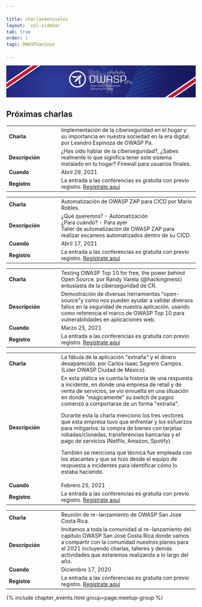 ```yaml
---

title: charlasmensuales
layout:  col-sidebar
tab: true
order: 1
tags: OWASPSanJose

---
```


<img src="assets/images/owasp_top.jpeg" />

## Próximas charlas

<table>
  <tbody>
    <tr>
      <td WIDTH="125"><b>Charla</b> </td>
      <td> Implementación de la ciberseguridad en el hogar y su importancia en nuestra sociedad en la era digital. por Leandro Espinoza de OWASP Pa.</td>
    </tr>
    <tr>
      <td><b>Descripción</b> </td>
      <td> ¿Has oído hablar de la ciberseguridad?, ¿Sabes realmente lo que significa tener este sistema instalado en tu hogar? Firewall para usuarios finales.</td>
    </tr>
    <tr>
      <td><b>Cuando</b> </td>
      <td>Abril 29, 2021</td>
    </tr>
    <tr>
      <td><b>Registro</b></td>
      <td> La entrada a las conferencias es gratuita con previo registro. <a rel="nofollow" class="external text" href="https://www.eventbrite.com/e/owasp-san-jose-costa-rica-charla-29-de-abril-de-2021-tickets-151002860621">Regístrate aquí</a></td>
    </tr>
  </tbody>
</table>

<table>
  <tbody>
    <tr>
      <td WIDTH="125"><b>Charla</b> </td>
      <td>Automatización de OWASP ZAP para CICD por Mario Robles.</td>
    </tr>
    <tr>
      <td><b>Descripción</b> </td>
      <td>¿Qué queremos? - Automatización<br/>
¿Para cuándo? - Para ayer<br/>
Taller de automatización de OWASP ZAP para realizar escaneos automatizados dentro de su CICD.</td>
    </tr>
    <tr>
      <td><b>Cuando</b> </td>
      <td>Abril 17, 2021</td>
    </tr>
    <tr>
      <td><b>Registro</b></td>
      <td> La entrada a las conferencias es gratuita con previo registro. <a rel="nofollow" class="external text" href="https://www.eventbrite.com/e/owasp-san-jose-costa-rica-taller-17-de-abril-de-2021-tickets-149727002495?aff=ebdsoporgprofile#">Regístrate aquí</a></td>
    </tr>
  </tbody>
</table>

<table>
  <tbody>
    <tr>
      <td WIDTH="125"><b>Charla</b> </td>
      <td> Testing OWASP Top 10 for free, the power behind Open Source. por Randy Varela (@hackingmess) entusiasta de la ciberseguridad de CR.</td>
    </tr>
    <tr>
      <td><b>Descripción</b> </td>
      <td>Demostración de diversas herramientas "open-source"y como nos pueden ayudar a validar diversos fallos en la seguridad de nuestra aplicación, usando como referencia el marco de OWASP Top 10 para vulnerabilidades en aplicaciones web.</td>
    </tr>
    <tr>
      <td><b>Cuando</b> </td>
      <td>Marzo 25, 2021</td>
    </tr>
    <tr>
      <td><b>Registro</b></td>
      <td> La entrada a las conferencias es gratuita con previo registro. <a rel="nofollow" class="external text" href="https://www.eventbrite.com/e/owasp-san-jose-costa-rica-reunion-25-de-marzo-de-2021-tickets-146598410793?aff=ebdsoporgprofile#">Regístrate aquí</a></td>
    </tr>
  </tbody>
</table>

<table>
  <tbody>
    <tr>
      <td WIDTH="125"><b>Charla</b> </td>
      <td>La fábula de la aplicación "extraña" y el dinero desaparecido. por Carlos Isaac Sagrero Campos. (Líder OWASP Ciudad de México).</td>
    </tr>
    <tr>
      <td><b>Descripción</b> </td>
      <td>En esta plática se cuenta la historia de una respuesta a incidente, en donde una empresa de retail y de venta de servicios, se vio envuelta en una situación en donde "mágicamente" su switch de pagos comenzó a comportarse de un forma "extraña".

Durante esta la charla menciono los tres vectores que esta empresa tuvo que enfrentar y los esfuerzos para mitigarlos: la compra de bienes con tarjetas robadas/clonadas, transferencias bancarias y el pago de servicios (Netflix, Amazon, Spotify).

También se menciona que técnica fue empleada con los atacantes y que se hizo desde el equipo de respuesta a incidentes para identificar cómo lo estaba haciendo.</td>
    </tr>
    <tr>
      <td><b>Cuando</b> </td>
      <td>Febrero 25, 2021</td>
    </tr>
    <tr>
      <td><b>Registro</b></td>
      <td> La entrada a las conferencias es gratuita con previo registro. <a rel="nofollow" class="external text" href="https://www.eventbrite.com/e/owasp-san-jose-costa-rica-reunion-25-de-febrero-2021-tickets-142183469585?aff=ebdsoporgprofile#">Regístrate aquí</a></td>
    </tr>
  </tbody>
</table>

<table>
  <tbody>
    <tr>
      <td WIDTH="125"><b>Charla</b> </td>
      <td>Reunión de re-lanzamiento de OWASP San Jose Costa Rica.</td>
    </tr>
    <tr>
      <td><b>Descripción</b> </td>
      <td>Invitamos a toda la comunidad al re-lanzamiento del capitulo OWASP San Jose Costa Rica donde vamos a compartir con la comunidad nuestros planes para el 2021 incluyendo charlas, talleres y dem&aacute;s actividades que estaremos realizando a lo largo del año.</td>
    </tr>
    <tr>
      <td><b>Cuando</b> </td>
      <td>Diciembre 17, 2020</td>
    </tr>
    <tr>
      <td><b>Registro</b></td>
      <td> La entrada a las conferencias es gratuita con previo registro. <a rel="nofollow" class="external text" href="https://www.eventbrite.com/e/owasp-costa-rica-reunion-17-de-dic-2020-tickets-133025393533">Regístrate aquí</a></td>
    </tr>
  </tbody>
</table>

{% include chapter_events.html group=page.meetup-group %}
